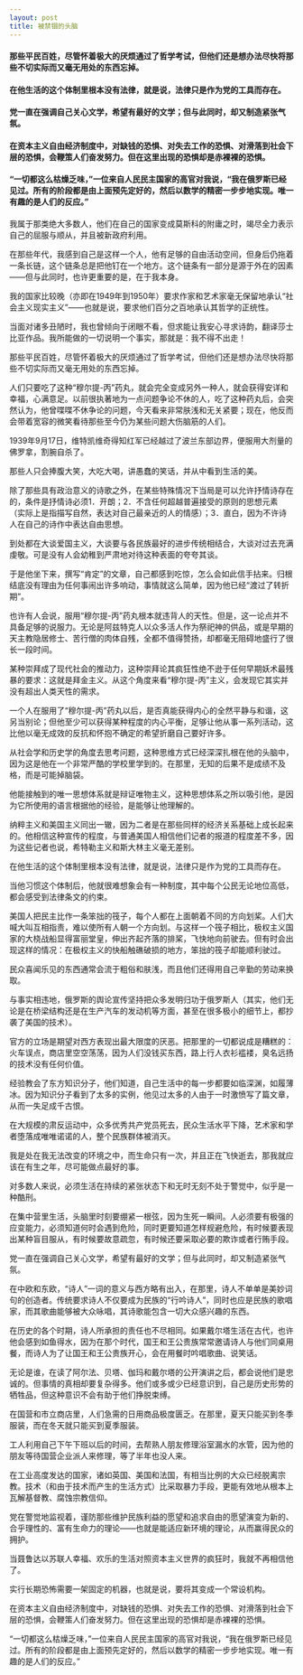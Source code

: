 ```yaml
---
layout: post
title: 被禁锢的头脑
---
```

#### 那些平民百姓，尽管怀着极大的厌烦通过了哲学考试，但他们还是想办法尽快将那些不切实际而又毫无用处的东西忘掉。
#### 在他生活的这个体制里根本没有法律，就是说，法律只是作为党的工具而存在。
#### 党一直在强调自己关心文学，希望有最好的文学；但与此同时，却又制造紧张气氛。
#### 在资本主义自由经济制度中，对缺钱的恐惧、对失去工作的恐惧、对滑落到社会下层的恐惧，会鞭策人们奋发努力。但在这里出现的恐惧却是赤裸裸的恐惧。
#### “一切都这么枯燥乏味，”一位来自人民民主国家的高官对我说，“我在俄罗斯已经见过。所有的阶段都是由上面预先定好的，然后以数学的精密一步步地实现。唯一有趣的是人们的反应。”
<!-- more -->
我属于那类绝大多数人，他们在自己的国家变成莫斯科的附庸之时，竭尽全力表示自己的屈服与顺从，并且被新政府利用。

在那些年代，我感到自己是这样一个人，他有足够的自由活动空间，但身后仍拖着一条长链，这个链条总是把他钉在一个地方。这个链条有一部分是源于外在的因素——但与此同时，也许更重要的是，在于我本身。

我的国家比较晚（亦即在1949年到1950年）要求作家和艺术家毫无保留地承认“社会主义现实主义”——也就是说，要求他们百分之百地承认其哲学的正统性。

当面对诸多丑陋时，我也曾倾向于闭眼不看，但求能让我安心寻求诗韵，翻译莎士比亚作品。我所能做的一切说明一个事实，那就是：我不得不出走！

那些平民百姓，尽管怀着极大的厌烦通过了哲学考试，但他们还是想办法尽快将那些不切实际而又毫无用处的东西忘掉。

人们只要吃了这种“穆尔提-丙”药丸，就会完全变成另外一种人，就会获得安详和幸福，心满意足。以前很执著地为一点问题争论不休的人，吃了这种药丸后，会突然认为，他曾喋喋不休争论的问题，今天看来非常肤浅和无关紧要；现在，他反而会带着宽容的微笑看待那些至今仍为某些问题大伤脑筋的人们。

1939年9月17日，维特凯维奇得知红军已经越过了波兰东部边界，便服用大剂量的佛罗拿，割腕自杀了。

那些人只会捧腹大笑，大吃大喝，讲愚蠢的笑话，并从中看到生活的美。

除了那些具有政治意义的诗歌之外，在某些特殊情况下当局是可以允许抒情诗存在的，条件是抒情诗必须1．开朗；2．不含任何超越普遍接受的原则的思想元素（实际上是指描写自然，表达对自己最亲近的人的情感）；3．直白，因为不许诗人在自己的诗作中表达自由思想。

到处都在大谈爱国主义，大谈要与各民族最好的进步传统相结合，大谈对过去充满虔敬。可是没有人会幼稚到严肃地对待这种表面的夸夸其谈。

于是他坐下来，撰写“肯定”的文章，自己都感到吃惊，怎么会如此信手拈来。归根结底没有理由为任何事闹出许多响动，事情就这么简单，因为他已经“渡过了转折期”。

也许有人会说，服用“穆尔提-丙”药丸根本就违背人的天性。但是，这一论点并不具备足够的说服力。无论是阿兹特克人以众多活人作为祭祀神的供品，或是早期的天主教隐居修士、苦行僧的肉体自残，全都不值得赞扬，却都毫无阻碍地盛行了很长一段时间。

某种崇拜成了现代社会的推动力，这种崇拜论其疯狂性绝不逊于任何早期妖术最残暴的要求：这就是拜金主义。从这个角度来看“穆尔提-丙”主义，会发现它其实并没有超出人类天性的需求。

一个人在服用了“穆尔提-丙”药丸以后，是否真能获得内心的全然平静与和谐，这另当别论；但他至少可以获得某种程度的内心平衡，足够让他从事一系列活动，这比他以毫无成效的反抗和怀抱不确定的希望折磨自己要好许多。

从社会学和历史学的角度去思考问题，这种思维方式已经深深扎根在他的头脑中，因为这是他在一个非常严酷的学校里学到的。在那里，无知的后果不是成绩不及格，而是可能掉脑袋。

他能接触到的唯一思想体系就是辩证唯物主义，这种思想体系之所以吸引他，是因为它所使用的语言根据他的经验，是能够让他理解的。

纳粹主义和美国主义同出一辙，因为二者是在那些同样的经济关系基础上成长起来的。他相信这种宣传的程度，与普通美国人相信他们记者的报道的程度差不多，因为这些记者也说，希特勒主义和斯大林主义毫无差别。

在他生活的这个体制里根本没有法律，就是说，法律只是作为党的工具而存在。

当他习惯这个体制后，他就很难想象会有一种制度，其中每个公民无论地位高低，都会感受到法律条文的约束。

美国人把民主比作一条笨拙的筏子，每个人都在上面朝着不同的方向划桨。人们大喊大叫互相指责，难以使所有人朝一个方向划。与这样一个筏子相比，极权主义国家的大桡战船显得富丽堂皇，伸出齐起齐落的排桨，飞快地向前驶去。但有时会出现这样的情况：在极权主义的快船触礁破损的地方，笨拙的筏子却能顺利驶过。

民众喜闻乐见的东西通常会流于粗俗和肤浅，而且他们还得用自己辛勤的劳动来换取。

与事实相违地，俄罗斯的舆论宣传坚持把众多发明归功于俄罗斯人（其实，他们无论是在桥梁结构还是在生产汽车的发动机等方面，甚至在很多极小的细节上，都抄袭了美国的技术）。

官方的立场是期望对西方表现出最大限度的厌恶。把那里的一切都说成是糟糕的：火车误点，商店里空空荡荡，因为人们没钱买东西，路上行人衣衫褴褛，臭名远扬的技术没有任何价值。

经验教会了东方知识分子，他们知道，自己生活中的每一步都要如临深渊，如履薄冰。因为知识分子看到了太多的实例，他见过太多的人由于一时激愤写了篇文章，从而一失足成千古恨。

在大规模的肃反运动中，众多优秀共产党员死去，民众生活水平下降，艺术家和学者堕落成唯唯诺诺的人，整个民族群体被消灭。

我是处在我无法改变的环境之中，而生命只有一次，并且正在飞快逝去，那我就应该在有生之年，尽可能做点最好的事。

对多数人来说，必须生活在持续的紧张状态下和无时无刻不处于警觉中，似乎是一种酷刑。

在集中营里生活，头脑里时刻要绷紧一根弦，因为生死一瞬间。人必须要有极强的应变能力，必须知道何时会遇到危险，同时更要知道怎样规避危险，有时候要表现出某种盲目服从，有时候要故意疏忽，有时候还要采取必要的欺诈或者行贿手段。

党一直在强调自己关心文学，希望有最好的文学；但与此同时，却又制造紧张气氛。

在中欧和东欧，“诗人”一词的意义与西方略有出入，在那里，诗人不单单是美妙词句的创造者。传统要求诗人不仅要成为民族的“行吟诗人”，同时也应是民族的歌唱家，而其歌曲能够被大众咏唱，其诗歌能包含一切大众感兴趣的东西。

在历史的各个时期，诗人所承担的责任也不尽相同。如果戴尔塔生活在古代，也许他会感到如鱼得水，因为在那个时代，国王和王公贵族常常邀请诗人与他们同桌用餐，而诗人为了让国王和王公贵族开心，会在用餐时吟唱歌曲、说笑话。

无论是谁，在读了阿尔法、贝塔、伽玛和戴尔塔的公开演讲之后，都会说他们是忠诚的。但事情的真相却要复杂得多。他们或多或少已经意识到，自己是历史形势的牺牲品，但这种意识不会有助于他们挣脱束缚。

在国营和市立商店里，人们急需的日用商品极度匮乏。在那里，夏天只能买到冬季服装，而在冬天就只能买到夏季服装。

工人利用自己下午下班以后的时间，去帮熟人朋友修理浴室漏水的水管，因为他的朋友等待国营企业派人来修理，等了半年也没人来。

在工业高度发达的国家，诸如英国、美国和法国，有相当比例的大众已经脱离宗教。技术（和由于技术而产生的生活方式）比采取暴力手段，更能有效地从根本上瓦解基督教、腐蚀宗教信仰。

党在警觉地监视着，谨防那些维护民族利益的愿望和追求自由的愿望演变为新的、合乎理性的、富有生命力的理论——也就是能适应新环境的理论，从而赢得民众的拥护。

当聂鲁达以苏联人幸福、欢乐的生活对照资本主义世界的疯狂时，我就不再相信他了。

实行长期恐怖需要一架固定的机器，也就是说，要将其变成一个常设机构。

在资本主义自由经济制度中，对缺钱的恐惧、对失去工作的恐惧、对滑落到社会下层的恐惧，会鞭策人们奋发努力。但在这里出现的恐惧却是赤裸裸的恐惧。

“一切都这么枯燥乏味，”一位来自人民民主国家的高官对我说，“我在俄罗斯已经见过。所有的阶段都是由上面预先定好的，然后以数学的精密一步步地实现。唯一有趣的是人们的反应。”